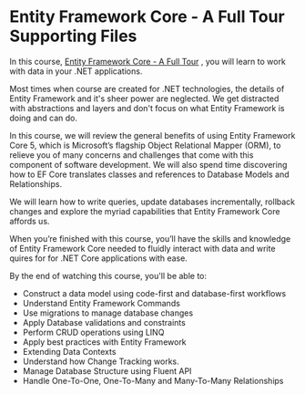 # Entity Framework Core - A Full Tour Supporting Files

In this course, [Entity Framework Core - A Full Tour](https://www.udemy.com/course/entity-framework-core-a-full-tour/?referralCode=AE4C8876B2B444EF9D22) , you will learn to work with data in your .NET applications. 

Most times when course are created for .NET technologies, the details of Entity Framework and it's sheer power are neglected. We get distracted with abstractions and layers and don't focus on what Entity Framework is doing and can do. 

In this course, we will review the general benefits of using Entity Framework Core 5, which is Microsoft’s flagship Object Relational Mapper (ORM), to relieve you of many concerns and challenges that come with this component of software development. We will also spend time discovering how to EF Core translates classes and references to Database Models and Relationships. 

We will learn how to write queries, update databases incrementally, rollback changes and explore the myriad capabilities that Entity Framework Core affords us. 

When you’re finished with this course, you’ll have the skills and knowledge of Entity Framework Core needed to fluidly interact with data and write quires for for .NET Core applications with ease. 

By the end of watching this course, you'll be able to:
<ul>
  <li>Construct a data model using code-first and database-first workflows</li>
  <li>Understand Entity Framework Commands</li>
  <li>Use migrations to manage database changes</li>
  <li>Apply Database validations and constraints </li>
  <li>Perform CRUD operations using LINQ</li>
  <li>Apply best practices with Entity Framework</li>
  <li>Extending Data Contexts</li>
  <li>Understand how Change Tracking works.</li>
  <li>Manage Database Structure using Fluent API</li>
  <li>Handle One-To-One, One-To-Many and Many-To-Many Relationships</li>
</ul>









